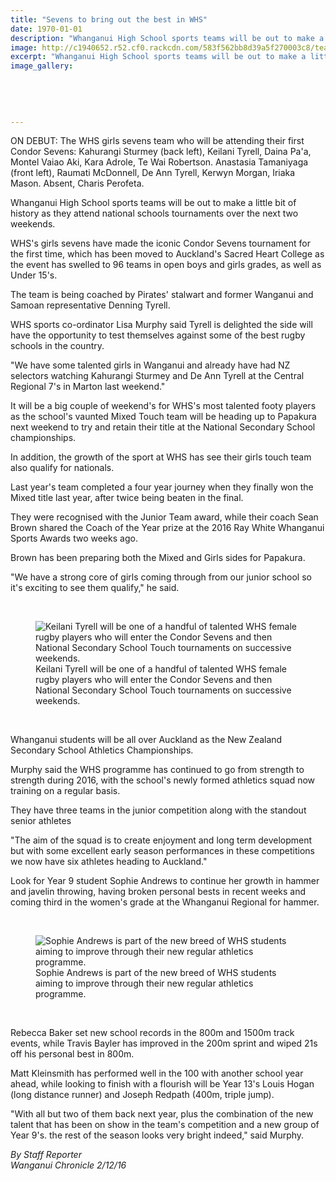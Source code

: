 ```yaml
---
title: "Sevens to bring out the best in WHS"
date: 1970-01-01
description: "Whanganui High School sports teams will be out to make a little bit of history as they attend national schools tournaments over the next two weekends..."
image: http://c1940652.r52.cf0.rackcdn.com/583f562bb8d39a5f270003c8/team-photo-for-paper-before-tourny.jpg
excerpt: "Whanganui High School sports teams will be out to make a little bit of history as they attend national schools tournaments over the next two weekends."
image_gallery:
    
    
    
    
    
---
```


<p><span><span>ON DEBUT: The WHS girls sevens team who will be attending their first Condor Sevens: Kahurangi Sturmey (back left), Keilani Tyrell, Daina Pa'a, Montel Vaiao Aki, Kara Adrole, Te Wai Robertson. Anastasia Tamaniyaga (front left), Raumati McDonnell, De Ann Tyrell, Kerwyn Morgan, Iriaka Mason. Absent, Charis Perofeta.</span></span></p>
<p><span>Whanganui High School sports teams will be out to make a little bit of history as they attend national schools tournaments over the next two weekends.</span></p>
<p>WHS's girls sevens have made the iconic Condor Sevens tournament for the first time, which has been moved to Auckland's Sacred Heart College as the event has swelled to 96 teams in open boys and girls grades, as well as Under 15's.</p>
<p>The team is being coached by Pirates' stalwart and former Wanganui and Samoan representative Denning Tyrell.</p>
<p>WHS sports co-ordinator Lisa Murphy said Tyrell is delighted the side will have the opportunity to test themselves against some of the best rugby schools in the country.</p>
<p>"We have some talented girls in Wanganui and already have had NZ selectors watching Kahurangi Sturmey and De Ann Tyrell at the Central Regional 7's in Marton last weekend."</p>
<p>It will be a big couple of weekend's for WHS's most talented footy players as the school's vaunted Mixed Touch team will be heading up to Papakura next weekend to try and retain their title at the National Secondary School championships.</p>
<p>In addition, the growth of the sport at WHS has see their girls touch team also qualify for nationals.</p>
<p>Last year's team completed a four year journey when they finally won the Mixed title last year, after twice being beaten in the final.&nbsp;</p>
<p>They were recognised with the Junior Team award, while their coach Sean Brown shared the Coach of the Year prize at the 2016 Ray White Whanganui Sports Awards two weeks ago.</p>
<p>Brown has been preparing both the Mixed and Girls sides for Papakura.</p>
<p>"We have a strong core of girls coming through from our junior school so it's exciting to see them qualify," he said.</p>
<p>&nbsp;</p>
<figure><img src="http://media.nzherald.co.nz/webcontent/image/jpg/201649/SCCZEN_01122016WCSUPkeilani_620x310.jpg" alt="Keilani Tyrell will be one of a handful of talented WHS female rugby players who will enter the Condor Sevens and then National Secondary School Touch tournaments on successive weekends." /><figcaption>Keilani Tyrell will be one of a handful of talented WHS female rugby players who will enter the Condor Sevens and then National Secondary School Touch tournaments on successive weekends.</figcaption></figure>
<p>&nbsp;</p>
<p>Whanganui students will be all over Auckland as the New Zealand Secondary School Athletics Championships.</p>
<p>Murphy said the WHS programme has continued to go from strength to strength during 2016, with the school's newly formed athletics squad now training on a regular basis.</p>
<p>They have three teams in the junior competition along with the standout senior athletes</p>
<p>"The aim of the squad is to create enjoyment and long term development but with some excellent early season performances in these competitions we now have six athletes heading to Auckland."</p>
<p>Look for Year 9 student Sophie Andrews to continue her growth in hammer and javelin throwing, having broken personal bests in recent weeks and coming third in the women's grade at the Whanganui Regional for hammer.</p>
<p>&nbsp;</p>
<figure><img src="http://media.nzherald.co.nz/webcontent/image/jpg/201649/SCCZEN_01122016WCSUPjavelin_620x310.jpg" alt="Sophie Andrews is part of the new breed of WHS students aiming to improve through their new regular athletics programme." /><figcaption>Sophie Andrews is part of the new breed of WHS students aiming to improve through their new regular athletics programme.</figcaption></figure>
<p>&nbsp;</p>
<p>Rebecca Baker set new school records in the 800m and 1500m track events, while Travis Bayler has improved in the 200m sprint and wiped 21s off his personal best in 800m.</p>
<p>Matt Kleinsmith has performed well in the 100 with another school year ahead, while looking to finish with a flourish will be Year 13's Louis Hogan (long distance runner) and Joseph Redpath (400m, triple jump).</p>
<p>"With all but two of them back next year, plus the combination of the new talent that has been on show in the team's competition and a new group of Year 9's. the rest of the season looks very bright indeed," said Murphy.</p>
<p><em>By Staff Reporter</em><br /><em>Wanganui Chronicle 2/12/16</em></p>

